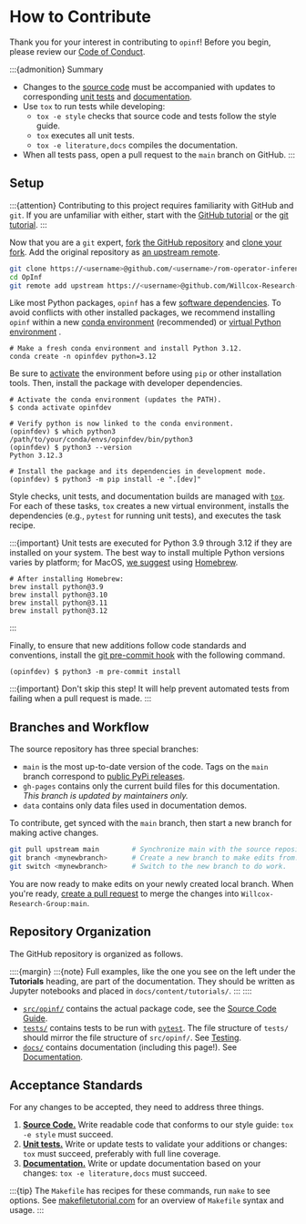 # How to Contribute

Thank you for your interest in contributing to `opinf`!
Before you begin, please review our [Code of Conduct](https://github.com/Willcox-Research-Group/rom-operator-inference-Python3/blob/main/CODE_OF_CONDUCT.md).

:::{admonition} Summary

- Changes to the [source code](./code_anatomy.md) must be accompanied with updates to corresponding [unit tests](./testing.md) and [documentation](./documentation.md).
- Use `tox` to run tests while developing:
  - `tox -e style` checks that source code and tests follow the style guide.
  - `tox` executes all unit tests.
  - `tox -e literature,docs` compiles the documentation.
- When all tests pass, open a pull request to the `main` branch on GitHub.
:::

## Setup

:::{attention}
Contributing to this project requires familiarity with GitHub and `git`.
If you are unfamiliar with either, start with the [GitHub tutorial](https://docs.github.com/en/get-started/quickstart/hello-world) or the [git tutorial](https://git-scm.com/docs/gittutorial).
:::

Now that you are a `git` expert, [fork](https://docs.github.com/en/get-started/quickstart/fork-a-repo) [the GitHub repository](https://github.com/Willcox-Research-Group/rom-operator-inference-Python3) and [clone your fork](https://docs.github.com/en/get-started/quickstart/fork-a-repo#cloning-your-forked-repository).
Add the original repository as [an upstream remote](https://docs.github.com/en/get-started/quickstart/fork-a-repo#configuring-git-to-sync-your-fork-with-the-original-repository).

```bash
git clone https://<username>@github.com/<username>/rom-operator-inference-Python3 OpInf
cd OpInf
git remote add upstream https://<username>@github.com/Willcox-Research-Group/rom-operator-inference-Python3
```

Like most Python packages, `opinf` has a few [software dependencies](https://github.com/Willcox-Research-Group/rom-operator-inference-Python3/network/dependencies).
To avoid conflicts with other installed packages, we recommend installing `opinf` within a new [conda environment](https://conda.io/projects/conda/en/latest/user-guide/tasks/manage-environments.html) (recommended) or [virtual Python environment](https://docs.python.org/3/tutorial/venv.html) .

```shell
# Make a fresh conda environment and install Python 3.12.
conda create -n opinfdev python=3.12
```

Be sure to [activate](https://conda.io/projects/conda/en/latest/user-guide/tasks/manage-environments.html#activating-an-environment) the environment before using `pip` or other installation tools.
Then, install the package with developer dependencies.

```shell
# Activate the conda environment (updates the PATH).
$ conda activate opinfdev

# Verify python is now linked to the conda environment.
(opinfdev) $ which python3
/path/to/your/conda/envs/opinfdev/bin/python3
(opinfdev) $ python3 --version
Python 3.12.3

# Install the package and its dependencies in development mode.
(opinfdev) $ python3 -m pip install -e ".[dev]"
```

Style checks, unit tests, and documentation builds are managed with [`tox`](https://tox.wiki/en/latest).
For each of these tasks, `tox` creates a new virtual environment, installs the dependencies (e.g., `pytest` for running unit tests), and executes the task recipe.

:::{important}
Unit tests are executed for Python 3.9 through 3.12 if they are installed on your system.
The best way to install multiple Python versions varies by platform; for MacOS, [we suggest](https://stackoverflow.com/questions/36968425/how-can-i-install-multiple-versions-of-python-on-latest-os-x-and-use-them-in-par#answer-65094122) using [Homebrew](https://brew.sh/).

```shell
# After installing Homebrew:
brew install python@3.9
brew install python@3.10
brew install python@3.11
brew install python@3.12
```

:::

Finally, to ensure that new additions follow code standards and conventions, install the [git pre-commit hook](https://pre-commit.com/) with the following command.

```shell
(opinfdev) $ python3 -m pre-commit install
```

:::{important}
Don't skip this step!
It will help prevent automated tests from failing when a pull request is made.
:::

## Branches and Workflow

The source repository has three special branches:

- `main` is the most up-to-date version of the code. Tags on the `main` branch correspond to [public PyPi releases](https://pypi.org/project/opinf/).
- `gh-pages` contains only the current build files for this documentation. _This branch is updated by maintainers only._
- `data` contains only data files used in documentation demos.

To contribute, get synced with the `main` branch, then start a new branch for making active changes.

```bash
git pull upstream main        # Synchronize main with the source repository.
git branch <mynewbranch>      # Create a new branch to make edits from.
git switch <mynewbranch>      # Switch to the new branch to do work.
```

You are now ready to make edits on your newly created local branch.
When you're ready, [create a pull request](https://docs.github.com/en/get-started/quickstart/contributing-to-projects#making-a-pull-request) to merge the changes into `Willcox-Research-Group:main`.

## Repository Organization

The GitHub repository is organized as follows.

::::{margin}
:::{note}
Full examples, like the one you see on the left under the **Tutorials** heading, are part of the documentation.
They should be written as Jupyter notebooks and placed in `docs/content/tutorials/`.
:::
::::

- [`src/opinf/`](https://github.com/Willcox-Research-Group/rom-operator-inference-Python3/tree/main/src/opinf) contains the actual package code, see the [Source Code Guide](./code_anatomy.md).
- [`tests/`](https://github.com/Willcox-Research-Group/rom-operator-inference-Python3/tree/main/tests) contains tests to be run with [`pytest`](https://docs.pytest.org/en/7.0.x/). The file structure of `tests/` should mirror the file structure of `src/opinf/`. See [Testing](./testing.md).
- [`docs/`](https://github.com/Willcox-Research-Group/rom-operator-inference-Python3/tree/main/docs) contains documentation (including this page!). See [Documentation](./documentation.md).

## Acceptance Standards

For any changes to be accepted, they need to address three things.

1. [**Source Code.**](./code_anatomy.md) Write readable code that conforms to our style guide: `tox -e style` must succeed.
2. [**Unit tests.**](./testing.md) Write or update tests to validate your additions or changes: `tox` must succeed, preferably with full line coverage.
3. [**Documentation.**](./documentation.md) Write or update documentation based on your changes: `tox -e literature,docs` must succeed.

:::{tip}
The `Makefile` has recipes for these commands, run `make` to see options.
See [makefiletutorial.com](https://makefiletutorial.com/) for an overview of `Makefile` syntax and usage.
:::
